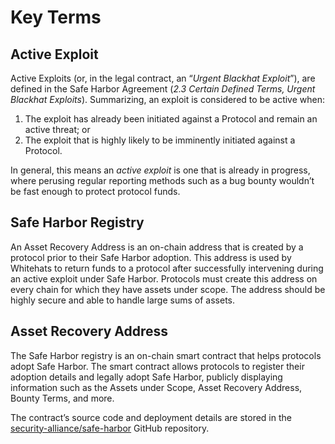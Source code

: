 # Key Terms

## Active Exploit

Active Exploits (or, in the legal contract, an “_Urgent Blackhat Exploit_”), are defined in the Safe Harbor Agreement (_2.3 Certain Defined Terms, Urgent Blackhat Exploits_). Summarizing, an exploit is considered to be active when:

1. The exploit has already been initiated against a Protocol and remain an active threat; or
2. The exploit that is highly likely to be imminently initiated against a Protocol.

In general, this means an _active exploit_ is one that is already in progress, where perusing regular reporting methods such as a bug bounty wouldn’t be fast enough to protect protocol funds.

## Safe Harbor Registry

An Asset Recovery Address is an on-chain address that is created by a protocol prior to their Safe Harbor adoption. This address is used by Whitehats to return funds to a protocol after successfully intervening during an active exploit under Safe Harbor. Protocols must create this address on every chain for which they have assets under scope. The address should be highly secure and able to handle large sums of assets.

## Asset Recovery Address

The Safe Harbor registry is an on-chain smart contract that helps protocols adopt Safe Harbor. The smart contract allows protocols to register their adoption details and legally adopt Safe Harbor, publicly displaying information such as the Assets under Scope, Asset Recovery Address, Bounty Terms, and more.

The contract’s source code and deployment details are stored in the [security-alliance/safe-harbor](https://github.com/security-alliance/safe-harbor) GitHub repository.
